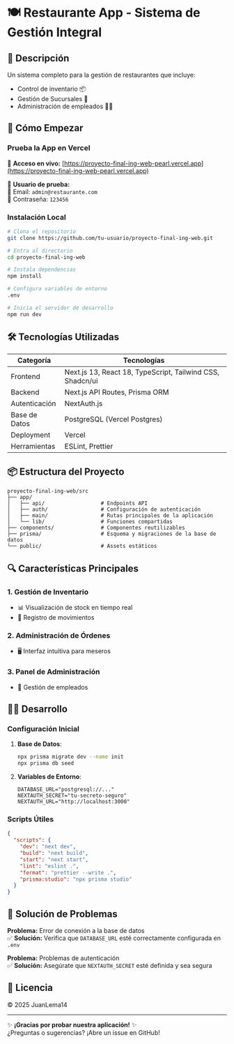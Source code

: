 # 🍽️ Restaurante App - Sistema de Gestión Integral

## 🌟 Descripción

Un sistema completo para la gestión de restaurantes que incluye:
- Control de inventario 📦
- Gestión de Sucursales 🧾
- Administración de empleados 👨‍🍳

## 🚀 Cómo Empezar

### Prueba la App en Vercel
🔗 **Acceso en vivo:** [https://proyecto-final-ing-web-pearl.vercel.app](https://proyecto-final-ing-web-pearl.vercel.app)

👤 **Usuario de prueba:**  
📧 Email: `admin@restaurante.com`  
🔑 Contraseña: `123456`

### Instalación Local

```bash
# Clona el repositorio
git clone https://github.com/tu-usuario/proyecto-final-ing-web.git

# Entra al directorio
cd proyecto-final-ing-web

# Instala dependencias
npm install

# Configura variables de entorno
.env

# Inicia el servidor de desarrollo
npm run dev
```

## 🛠️ Tecnologías Utilizadas

| Categoría       | Tecnologías                                                                |
|-----------------|----------------------------------------------------------------------------|
| Frontend        | Next.js 13, React 18, TypeScript, Tailwind CSS, Shadcn/ui                  |
| Backend         | Next.js API Routes, Prisma ORM                                             |
| Autenticación   | NextAuth.js                                                                |
| Base de Datos   | PostgreSQL (Vercel Postgres)                                               |
| Deployment      | Vercel                                                                     |
| Herramientas    | ESLint, Prettier                                                           |

## 📦 Estructura del Proyecto

```
proyecto-final-ing-web/src
├── app/
│   ├── api/                  # Endpoints API
│   ├── auth/                 # Configuración de autenticación
│   ├── main/                 # Rutas principales de la aplicación
│   └── lib/                  # Funciones compartidas
├── components/               # Componentes reutilizables
├── prisma/                   # Esquema y migraciones de la base de datos
└── public/                   # Assets estáticos
```

## 🔍 Características Principales

### 1. Gestión de Inventario
- 📊 Visualización de stock en tiempo real
- 📝 Registro de movimientos

### 2. Administración de Órdenes
- 🖥️ Interfaz intuitiva para meseros

### 3. Panel de Administración
- 👥 Gestión de empleados

## 🧑‍💻 Desarrollo

### Configuración Inicial

1. **Base de Datos**:
   ```bash
   npx prisma migrate dev --name init
   npx prisma db seed
   ```

2. **Variables de Entorno**:
   ```env
   DATABASE_URL="postgresql://..."
   NEXTAUTH_SECRET="tu-secreto-seguro"
   NEXTAUTH_URL="http://localhost:3000"
   ```

### Scripts Útiles

```json
{
  "scripts": {
    "dev": "next dev",
    "build": "next build",
    "start": "next start",
    "lint": "eslint .",
    "format": "prettier --write .",
    "prisma:studio": "npx prisma studio"
  }
}
```

## 🐛 Solución de Problemas

**Problema:** Error de conexión a la base de datos  
✅ **Solución:** Verifica que `DATABASE_URL` esté correctamente configurada en `.env`

**Problema:** Problemas de autenticación  
✅ **Solución:** Asegúrate que `NEXTAUTH_SECRET` esté definida y sea segura


## 📄 Licencia

© 2025 JuanLema14

---

✨ **¡Gracias por probar nuestra aplicación!** ✨  
¿Preguntas o sugerencias? ¡Abre un issue en GitHub!